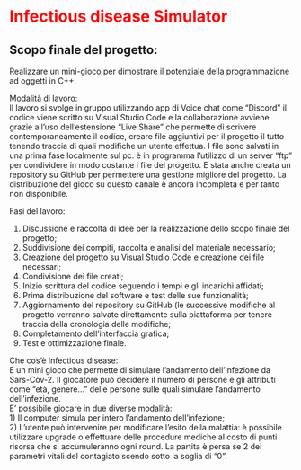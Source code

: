 
<h1 style="color: red;">
Infectious disease Simulator</h1>

<h2>Scopo finale del progetto:</h2>
Realizzare un mini-gioco per dimostrare il potenziale della programmazione ad oggetti in C++. </br>

Modalità di lavoro:</br>
Il lavoro si svolge in gruppo utilizzando app di Voice chat come “Discord” il codice viene scritto su
Visual Studio Code e la collaborazione avviene grazie all’uso dell’estensione “Live Share” che
permette di scrivere contemporaneamente il codice, creare file aggiuntivi per il progetto il tutto
tenendo traccia di quali modifiche un utente effettua.
I file sono salvati in una prima fase localmente sul pc. è in programma l’utilizzo di un server “ftp”
per condividere in modo costante i file del progetto.
E stata anche creata un repository su GitHub per permettere una gestione migliore del progetto.
La distribuzione del gioco su questo canale è ancora incompleta e per tanto non disponibile.

Fasi del lavoro:</br>
1. Discussione e raccolta di idee per la realizzazione dello scopo finale del progetto;
2. Suddivisione dei compiti, raccolta e analisi del materiale necessario;
3. Creazione del progetto su Visual Studio Code e creazione dei file necessari;
4. Condivisione dei file creati;
5. Inizio scrittura del codice seguendo i tempi e gli incarichi affidati;
6. Prima distribuzione del software e test delle sue funzionalità;
7. Aggiornamento del repository su GitHub (le successive modifiche al progetto verranno
salvate direttamente sulla piattaforma per tenere traccia della cronologia delle modifiche;
8. Completamento dell’interfaccia grafica;
9. Test e ottimizzazione finale.</br>
<div></div>
Che cos’è Infectious disease:</br>
E un mini gioco che permette di simulare l’andamento dell’infezione da Sars-Cov-2. Il giocatore
può decidere il numero di persone e gli attributi come “età, genere...” delle persone sulle quali
simulare l’andamento dell’infezione. </br>
E’ possibile giocare in due diverse modalità:</br>
1) Il computer simula per intero l’andamento dell’infezione; </br>
2) L’utente può intervenire per modificare l’esito della malattia: è possibile utilizzare upgrade o effettuare delle procedure mediche al costo di punti risorsa che si accumuleranno ogni round. La partita è persa se 2 dei parametri vitali del contagiato scendo sotto la soglia di “0”.
